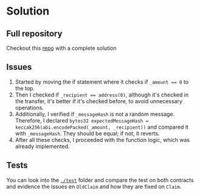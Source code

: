 # Solution
## Full repository
Checkout this [repo](https://github.com/MatiArazi/foundry-claim-token-challenge/tree/main) with a complete solution

## Issues
1. Started by moving the if statement where it checks if `_amount == 0` to the top.
2. Then I checked if `_recipient == address(0)`, although it's checked in the transfer, it's better if it's checked before, to avoid unnecessary operations.
3. Additionally, I verified if `_messageHash` is not a random message. Therefore, I declared `bytes32 expectedMessageHash = keccak256(abi.encodePacked(_amount, _recipient))` and compared it with `_messageHash`. They should be equal; if not, it reverts.
4. After all these checks, I proceeded with the function logic, which was already implemented.

## Tests
You can look into the [`./test`](https://github.com/MatiArazi/foundry-claim-token-challenge/blob/main/test) folder and compare the test on both contracts and evidence the issues en `OldClaim` and how they are fixed on `Claim`.
